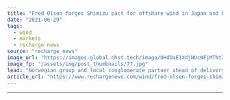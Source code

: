 ```yaml
---
title: "Fred Olsen forges Shimizu pact for offshore wind in Japan and beyond"
date: "2021-06-29"
tags: 
  - wind
  - markets
  - recharge news
source: "recharge news"
image_url: "https://images-global.nhst.tech/image/UHdDaE1XdjNUcWFjMTNtZnJrVTk2OHg4VVFJRkpXVS9wcFBVL0NDNnhHST0=/nhst/binary/974138025749a7f8344573cd31e02fb9"
image_fp: "/assets/img/post_thumbnails/77.jpg"
lead: "Norwegian group and local conglomerate partner ahead of delivery of jack-up vessel next year"
article_url: "https://www.rechargenews.com/wind/fred-olsen-forges-shimizu-pact-for-offshore-wind-in-japan-and-beyond/2-1-1032141"
---
```


---
